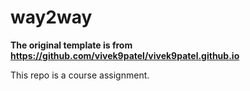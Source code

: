 # way2way

**The original template is from https://github.com/vivek9patel/vivek9patel.github.io**

This repo is a course assignment.
